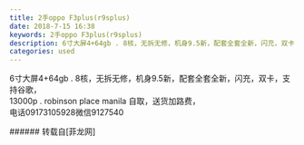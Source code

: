 ```yaml
---
title: 2手oppo F3plus(r9splus)
date: 2018-7-15 16:38
keywords: 2手oppo F3plus(r9splus)
description: 6寸大屏4+64gb . 8核，无拆无修，机身9.5新，配套全套全新，闪充，双卡，支持谷歌，13000p . robinson place manila 自取，送货加路费，电话09173105928微信9127540
categories: used
---
```

<td class="t_f" id="postmessage_1514955">

6寸大屏4+64gb . 8核，无拆无修，机身9.5新，配套全套全新，闪充，双卡，支持谷歌，<br/>
13000p . robinson place manila 自取，送货加路费，<br/>
电话09173105928微信9127540<br/>
</td>
###### 转载自[菲龙网]